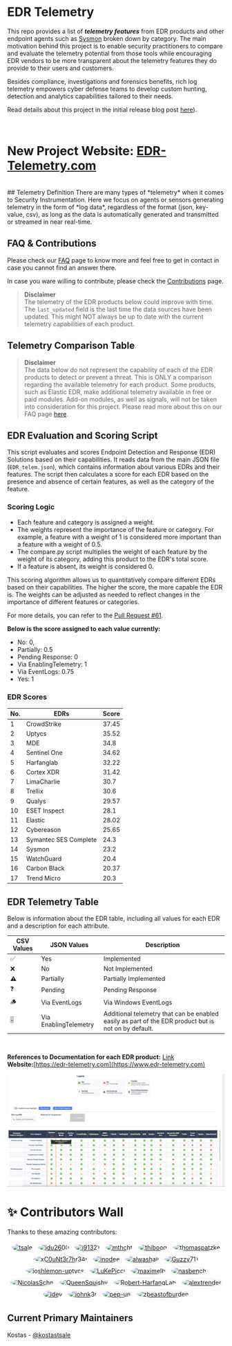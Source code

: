 # EDR Telemetry

This repo provides a list of _**telemetry features**_ from EDR products and other endpoint agents such as [Sysmon](https://learn.microsoft.com/en-us/sysinternals/downloads/sysmon) broken down by category. The main motivation behind this project is to enable security practitioners to compare and evaluate the telemetry potential from those tools while encouraging EDR vendors to be more transparent about the telemetry features they do provide to their users and customers.

Besides compliance, investigations and forensics benefits, rich log telemetry empowers cyber defense teams to develop custom hunting, detection and analytics capabilities tailored to their needs.

Read details about this project in the initial release blog post [here](https://detect.fyi/edr-telemetry-project-a-comprehensive-comparison-d5ed1745384b?sk=b5aade1de1afbabf687620a12aa7a581)). 

<br>

# New Project Website: [**EDR-Telemetry.com**](https://www.edr-telemetry.com)
<br>
## Telemetry Definition
There are many types of *telemetry* when it comes to Security Instrumentation. Here we focus on agents or sensors generating telemetry in the form of *log data*, regardless of the format (json, key-value, csv), as long as the data is automatically generated and transmitted or streamed in near real-time.

## FAQ & Contributions

Please check our [FAQ](https://github.com/tsale/EDR-Telemetry/wiki/FAQ) page to know more and feel free to get in contact in case you cannot find an answer there.

In case you ware willing to contribute, please check the [Contributions](https://github.com/tsale/EDR-Telemetry/wiki#contribution-guidelines) page.

>**Disclaimer**\
The telemetry of the EDR products below could improve with time. The `last_updated` field is the last time the data sources have been updated. This might NOT always be up to date with the current telemetry capabilities of each product.
>

Telemetry Comparison Table
-----------------------------------

>**Disclaimer**\
The data below do not represent the capability of each of the EDR products to detect or prevent a threat. This is ONLY a comparison regarding the available telemetry for each product. Some products, such as Elastic EDR, make additional telemetry available in free or paid modules. Add-on modules, as well as signals, will not be taken into consideration for this project. Please read more about this on our FAQ page [here](https://github.com/tsale/EDR-Telemetry/wiki/FAQ#7-what-is-the-scope-of-the-telemetry-comparison-table-for-edr-products).

<be>

## EDR Evaluation and Scoring Script

This script evaluates and scores Endpoint Detection and Response (EDR) Solutions based on their capabilities. It reads data from the main JSON file (`EDR_telem.json`), which contains information about various EDRs and their features. The script then calculates a score for each EDR based on the presence and absence of certain features, as well as the category of the feature.

### Scoring Logic
- Each feature and category is assigned a weight.
- The weights represent the importance of the feature or category. For example, a feature with a weight of 1 is considered more important than a feature with a weight of 0.5.
- The compare.py script multiplies the weight of each feature by the weight of its category, adding this product to the EDR's total score.
- If a feature is absent, its weight is considered 0.

This scoring algorithm allows us to quantitatively compare different EDRs based on their capabilities. The higher the score, the more capable the EDR is. The weights can be adjusted as needed to reflect changes in the importance of different features or categories.

For more details, you can refer to the [Pull Request #61](https://github.com/tsale/EDR-Telemetry/pull/61).

**Below is the score assigned to each value currently:**

- No: 0,
- Partially: 0.5
- Pending Response: 0
- Via EnablingTelemetry: 1
- Via EventLogs: 0.75
- Yes: 1

### EDR Scores

| **No.** | **EDRs**              | **Score** |
|---------|-----------------------|-----------|
| 1       | CrowdStrike                 | 37.45       |
| 2       | Uptycs                 | 35.52       |
| 3       | MDE                 | 34.8       |
| 4       | Sentinel One                 | 34.62       |
| 5       | Harfanglab                 | 32.22       |
| 6       | Cortex XDR                 | 31.42       |
| 7       | LimaCharlie                 | 30.7       |
| 8       | Trellix                 | 30.6       |
| 9       | Qualys                 | 29.57       |
| 10       | ESET Inspect                 | 28.1       |
| 11       | Elastic                 | 28.02       |
| 12       | Cybereason                 | 25.65       |
| 13       | Symantec SES Complete                 | 24.3       |
| 14       | Sysmon                 | 23.2       |
| 15       | WatchGuard                 | 20.4       |
| 16       | Carbon Black                 | 20.37       |
| 17       | Trend Micro                 | 20.3       |


## EDR Telemetry Table
Below is information about the EDR table, including all values for each EDR and a description for each attribute.
<br>

| CSV Values 	| JSON Values               	| Description
|-------	|-----------------------	|-----------------------
| ✅     	| Yes           	        | Implemented
| ❌     	| No       	                | Not Implemented
| ⚠️     	| Partially	                | Partially Implemented
| ❓     	| Pending                	| Pending Response
| 🪵     	| Via EventLogs           	| Via Windows EventLogs
| 🎚️     	| Via EnablingTelemetry         	| Additional telemetry that can be enabled easily as part of the EDR product but is not on by default.
<br>

**References to Documentation for each EDR product:** [Link](https://github.com/tsale/EDR-Telemetry/wiki#product-documentation-references) \
**Website:**[https://edr-telemetry.com](https://www.edr-telemetry.com)


![Alt text](./images/edr-telemetry_website_screenshot.png)



# ✨ Contributors Wall

Thanks to these amazing contributors:

<p align="center">

  <a href="https://github.com/tsale" target="_blank" style="display: inline-block; margin: 5px;">
    <img src="https://avatars.githubusercontent.com/u/25332397?v=4" alt="tsale" width="50" height="50" style="border-radius: 50%; box-shadow: 0 0 5px rgba(0,0,0,0.1);" />
  </a>
  <a href="https://github.com/jdu2600" target="_blank" style="display: inline-block; margin: 5px;">
    <img src="https://avatars.githubusercontent.com/u/53329154?v=4" alt="jdu2600" width="50" height="50" style="border-radius: 50%; box-shadow: 0 0 5px rgba(0,0,0,0.1);" />
  </a>
  <a href="https://github.com/j91321" target="_blank" style="display: inline-block; margin: 5px;">
    <img src="https://avatars.githubusercontent.com/u/10012872?v=4" alt="j91321" width="50" height="50" style="border-radius: 50%; box-shadow: 0 0 5px rgba(0,0,0,0.1);" />
  </a>
  <a href="https://github.com/mthcht" target="_blank" style="display: inline-block; margin: 5px;">
    <img src="https://avatars.githubusercontent.com/u/75267080?v=4" alt="mthcht" width="50" height="50" style="border-radius: 50%; box-shadow: 0 0 5px rgba(0,0,0,0.1);" />
  </a>
  <a href="https://github.com/thiboog" target="_blank" style="display: inline-block; margin: 5px;">
    <img src="https://avatars.githubusercontent.com/u/63599089?v=4" alt="thiboog" width="50" height="50" style="border-radius: 50%; box-shadow: 0 0 5px rgba(0,0,0,0.1);" />
  </a>
  <a href="https://github.com/thomaspatzke" target="_blank" style="display: inline-block; margin: 5px;">
    <img src="https://avatars.githubusercontent.com/u/1845601?v=4" alt="thomaspatzke" width="50" height="50" style="border-radius: 50%; box-shadow: 0 0 5px rgba(0,0,0,0.1);" />
  </a>
  <a href="https://github.com/xC0uNt3r7hr34t" target="_blank" style="display: inline-block; margin: 5px;">
    <img src="https://avatars.githubusercontent.com/u/61033168?v=4" alt="xC0uNt3r7hr34t" width="50" height="50" style="border-radius: 50%; box-shadow: 0 0 5px rgba(0,0,0,0.1);" />
  </a>
  <a href="https://github.com/inodee" target="_blank" style="display: inline-block; margin: 5px;">
    <img src="https://avatars.githubusercontent.com/u/14159692?v=4" alt="inodee" width="50" height="50" style="border-radius: 50%; box-shadow: 0 0 5px rgba(0,0,0,0.1);" />
  </a>
  <a href="https://github.com/alwashali" target="_blank" style="display: inline-block; margin: 5px;">
    <img src="https://avatars.githubusercontent.com/u/22593441?v=4" alt="alwashali" width="50" height="50" style="border-radius: 50%; box-shadow: 0 0 5px rgba(0,0,0,0.1);" />
  </a>
  <a href="https://github.com/Guzzy711" target="_blank" style="display: inline-block; margin: 5px;">
    <img src="https://avatars.githubusercontent.com/u/27682662?v=4" alt="Guzzy711" width="50" height="50" style="border-radius: 50%; box-shadow: 0 0 5px rgba(0,0,0,0.1);" />
  </a>
  <a href="https://github.com/joshlemon-uptycs" target="_blank" style="display: inline-block; margin: 5px;">
    <img src="https://avatars.githubusercontent.com/u/116134008?v=4" alt="joshlemon-uptycs" width="50" height="50" style="border-radius: 50%; box-shadow: 0 0 5px rgba(0,0,0,0.1);" />
  </a>
  <a href="https://github.com/LuKePicci" target="_blank" style="display: inline-block; margin: 5px;">
    <img src="https://avatars.githubusercontent.com/u/8722358?v=4" alt="LuKePicci" width="50" height="50" style="border-radius: 50%; box-shadow: 0 0 5px rgba(0,0,0,0.1);" />
  </a>
  <a href="https://github.com/maximelb" target="_blank" style="display: inline-block; margin: 5px;">
    <img src="https://avatars.githubusercontent.com/u/15742543?v=4" alt="maximelb" width="50" height="50" style="border-radius: 50%; box-shadow: 0 0 5px rgba(0,0,0,0.1);" />
  </a>
  <a href="https://github.com/nasbench" target="_blank" style="display: inline-block; margin: 5px;">
    <img src="https://avatars.githubusercontent.com/u/8741929?v=4" alt="nasbench" width="50" height="50" style="border-radius: 50%; box-shadow: 0 0 5px rgba(0,0,0,0.1);" />
  </a>
  <a href="https://github.com/NicolasSchn" target="_blank" style="display: inline-block; margin: 5px;">
    <img src="https://avatars.githubusercontent.com/u/33519397?v=4" alt="NicolasSchn" width="50" height="50" style="border-radius: 50%; box-shadow: 0 0 5px rgba(0,0,0,0.1);" />
  </a>
  <a href="https://github.com/QueenSquishy" target="_blank" style="display: inline-block; margin: 5px;">
    <img src="https://avatars.githubusercontent.com/u/113638057?v=4" alt="QueenSquishy" width="50" height="50" style="border-radius: 50%; box-shadow: 0 0 5px rgba(0,0,0,0.1);" />
  </a>
  <a href="https://github.com/Robert-HarfangLab" target="_blank" style="display: inline-block; margin: 5px;">
    <img src="https://avatars.githubusercontent.com/u/157394511?v=4" alt="Robert-HarfangLab" width="50" height="50" style="border-radius: 50%; box-shadow: 0 0 5px rgba(0,0,0,0.1);" />
  </a>
  <a href="https://github.com/alextrender" target="_blank" style="display: inline-block; margin: 5px;">
    <img src="https://avatars.githubusercontent.com/u/60626919?v=4" alt="alextrender" width="50" height="50" style="border-radius: 50%; box-shadow: 0 0 5px rgba(0,0,0,0.1);" />
  </a>
  <a href="https://github.com/idev" target="_blank" style="display: inline-block; margin: 5px;">
    <img src="https://avatars.githubusercontent.com/u/76164?v=4" alt="idev" width="50" height="50" style="border-radius: 50%; box-shadow: 0 0 5px rgba(0,0,0,0.1);" />
  </a>
  <a href="https://github.com/johnk3r" target="_blank" style="display: inline-block; margin: 5px;">
    <img src="https://avatars.githubusercontent.com/u/6247648?v=4" alt="johnk3r" width="50" height="50" style="border-radius: 50%; box-shadow: 0 0 5px rgba(0,0,0,0.1);" />
  </a>
  <a href="https://github.com/pep-un" target="_blank" style="display: inline-block; margin: 5px;">
    <img src="https://avatars.githubusercontent.com/u/8629097?v=4" alt="pep-un" width="50" height="50" style="border-radius: 50%; box-shadow: 0 0 5px rgba(0,0,0,0.1);" />
  </a>
  <a href="https://github.com/zbeastofburden" target="_blank" style="display: inline-block; margin: 5px;">
    <img src="https://avatars.githubusercontent.com/u/106751557?v=4" alt="zbeastofburden" width="50" height="50" style="border-radius: 50%; box-shadow: 0 0 5px rgba(0,0,0,0.1);" />
  </a>
</p>

## Current Primary Maintainers
Kostas - [@kostastsale](https://twitter.com/Kostastsale)
